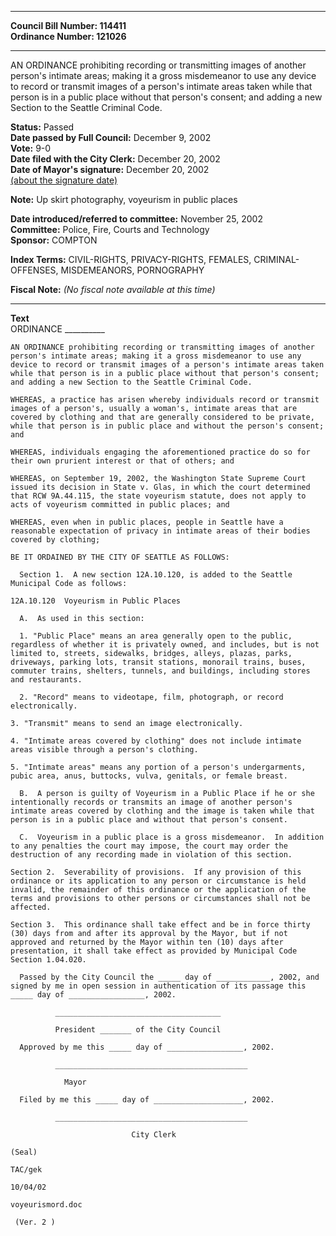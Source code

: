 * * * * *  
  
**Council Bill Number: [](#h0)[](#h2)114411**   
**Ordinance Number: 121026**  
  
* * * * *  
  
AN ORDINANCE prohibiting recording or transmitting images of another person's intimate areas; making it a gross misdemeanor to use any device to record or transmit images of a person's intimate areas taken while that person is in a public place without that person's consent; and adding a new Section to the Seattle Criminal Code.  
  
**Status:** Passed   
**Date passed by Full Council:** December 9, 2002   
**Vote:** 9-0   
**Date filed with the City Clerk:** December 20, 2002   
**Date of Mayor's signature:** December 20, 2002   
[(about the signature date)](/~public/approvaldate.htm)   
  
**Note:** Up skirt photography, voyeurism in public places  
  
  
**Date introduced/referred to committee:** November 25, 2002   
**Committee:** Police, Fire, Courts and Technology   
**Sponsor:** COMPTON   
  
**Index Terms:** CIVIL-RIGHTS, PRIVACY-RIGHTS, FEMALES, CRIMINAL-OFFENSES, MISDEMEANORS, PORNOGRAPHY  
  
**Fiscal Note:** *(No fiscal note available at this time)*  
  
* * * * *  
  
**Text**  
    ORDINANCE __________  
  
    AN ORDINANCE prohibiting recording or transmitting images of another  
    person's intimate areas; making it a gross misdemeanor to use any  
    device to record or transmit images of a person's intimate areas taken  
    while that person is in a public place without that person's consent;  
    and adding a new Section to the Seattle Criminal Code.  
  
    WHEREAS, a practice has arisen whereby individuals record or transmit  
    images of a person's, usually a woman's, intimate areas that are  
    covered by clothing and that are generally considered to be private,  
    while that person is in public place and without the person's consent;  
    and  
  
    WHEREAS, individuals engaging the aforementioned practice do so for  
    their own prurient interest or that of others; and  
  
    WHEREAS, on September 19, 2002, the Washington State Supreme Court  
    issued its decision in State v. Glas, in which the court determined  
    that RCW 9A.44.115, the state voyeurism statute, does not apply to  
    acts of voyeurism committed in public places; and  
  
    WHEREAS, even when in public places, people in Seattle have a  
    reasonable expectation of privacy in intimate areas of their bodies  
    covered by clothing;  
  
    BE IT ORDAINED BY THE CITY OF SEATTLE AS FOLLOWS:  
  
      Section 1.  A new section 12A.10.120, is added to the Seattle  
    Municipal Code as follows:  
  
    12A.10.120  Voyeurism in Public Places  
  
      A.  As used in this section:  
  
      1. "Public Place" means an area generally open to the public,  
    regardless of whether it is privately owned, and includes, but is not  
    limited to, streets, sidewalks, bridges, alleys, plazas, parks,  
    driveways, parking lots, transit stations, monorail trains, buses,  
    commuter trains, shelters, tunnels, and buildings, including stores  
    and restaurants.  
  
      2. "Record" means to videotape, film, photograph, or record  
    electronically.  
  
    3. "Transmit" means to send an image electronically.  
  
    4. "Intimate areas covered by clothing" does not include intimate  
    areas visible through a person's clothing.  
  
    5. "Intimate areas" means any portion of a person's undergarments,  
    pubic area, anus, buttocks, vulva, genitals, or female breast.  
  
      B.  A person is guilty of Voyeurism in a Public Place if he or she  
    intentionally records or transmits an image of another person's  
    intimate areas covered by clothing and the image is taken while that  
    person is in a public place and without that person's consent.  
  
      C.  Voyeurism in a public place is a gross misdemeanor.  In addition  
    to any penalties the court may impose, the court may order the  
    destruction of any recording made in violation of this section.  
  
    Section 2.  Severability of provisions.  If any provision of this  
    ordinance or its application to any person or circumstance is held  
    invalid, the remainder of this ordinance or the application of the  
    terms and provisions to other persons or circumstances shall not be  
    affected.  
  
    Section 3.  This ordinance shall take effect and be in force thirty  
    (30) days from and after its approval by the Mayor, but if not  
    approved and returned by the Mayor within ten (10) days after  
    presentation, it shall take effect as provided by Municipal Code  
    Section 1.04.020.  
  
      Passed by the City Council the _____ day of ____________, 2002, and  
    signed by me in open session in authentication of its passage this  
    _____ day of _________________, 2002.  
  
              _____________________________________  
  
              President _______ of the City Council  
  
      Approved by me this _____ day of _________________, 2002.  
  
              ___________________________________________  
  
                Mayor  
  
      Filed by me this _____ day of ____________________, 2002.  
  
              ___________________________________________  
  
                               City Clerk  
  
    (Seal)  
  
    TAC/gek  
  
    10/04/02  
  
    voyeurismord.doc  
  
     (Ver. 2 )  
